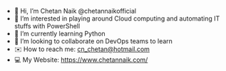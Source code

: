 - 👋 Hi, I’m Chetan Naik @chetannaikofficial
- 👀 I’m interested in playing around Cloud computing and automating IT stuffs with PowerShell
- 🌱 I’m currently learning Python
- 💞️ I’m looking to collaborate on DevOps teams to learn
- ✉️ How to reach me: cn_chetan@hotmail.com
- 💻	 My Website: https://www.chetannaik.com/

<!---
chetannaikofficial/chetannaikofficial is a ✨ special ✨ repository because its `README.md` (this file) appears on your GitHub profile.
You can click the Preview link to take a look at your changes.
--->
